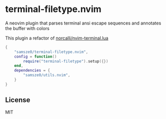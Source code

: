 # terminal-filetype.nvim

A neovim plugin that parses terminal ansi escape sequences and annotates the buffer with colors

This plugin a refactor of [norcalli/nvim-terminal.lua](https://github.com/norcalli/nvim-terminal.lua)

```lua
{
    "samsze0/terminal-filetype.nvim",
    config = function()
        require("terminal-filetype").setup({})
    end,
    dependencies = {
        "samsze0/utils.nvim",
    }
}
```

## License

MIT